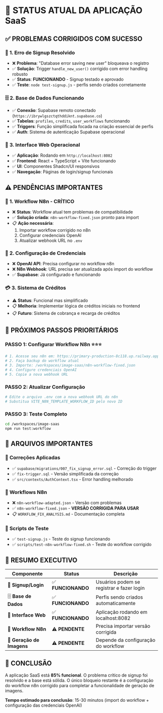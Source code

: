 # 🎯 STATUS ATUAL DA APLICAÇÃO SaaS

## ✅ **PROBLEMAS CORRIGIDOS COM SUCESSO**

### 🔧 **1. Erro de Signup Resolvido**
- ❌ **Problema**: "Database error saving new user" bloqueava o registro
- ✅ **Solução**: Trigger `handle_new_user()` corrigido com error handling robusto
- ✅ **Status**: **FUNCIONANDO** - Signup testado e aprovado
- ✅ **Teste**: `node test-signup.js` - perfis sendo criados corretamente

### 🗄️ **2. Base de Dados Funcionando**
- ✅ **Conexão**: Supabase remoto conectado (`https://ibrywlgszctqthddiknt.supabase.co`)
- ✅ **Tabelas**: `profiles`, `credits`, `user_workflows` funcionando
- ✅ **Triggers**: Função simplificada focada na criação essencial de perfis
- ✅ **Auth**: Sistema de autenticação Supabase operacional

### 🎨 **3. Interface Web Operacional**
- ✅ **Aplicação**: Rodando em `http://localhost:8082`
- ✅ **Frontend**: React + TypeScript + Vite funcionando
- ✅ **UI**: Componentes Shadcn/UI responsivos
- ✅ **Navegação**: Páginas de login/signup funcionais

## ⚠️ **PENDÊNCIAS IMPORTANTES**

### 🔗 **1. Workflow N8n - CRÍTICO**
- ❌ **Status**: Workflow atual tem problemas de compatibilidade
- ✅ **Solução criada**: `n8n-workflow-fixed.json` pronto para import
- 📋 **Ação necessária**: 
  1. Importar workflow corrigido no n8n
  2. Configurar credenciais OpenAI
  3. Atualizar webhook URL no `.env`

### 🔑 **2. Configuração de Credenciais**
- ❌ **OpenAI API**: Precisa configurar no workflow n8n
- ❌ **N8n Webhook**: URL precisa ser atualizada após import do workflow
- ✅ **Supabase**: Já configurado e funcionando

### 💳 **3. Sistema de Créditos**
- ⚠️ **Status**: Funcional mas simplificado
- 📋 **Melhoria**: Implementar lógica de créditos iniciais no frontend
- 📋 **Futuro**: Sistema de cobrança e recarga de créditos

## 🚀 **PRÓXIMOS PASSOS PRIORITÁRIOS**

### **PASSO 1: Configurar Workflow N8n** ⭐⭐⭐
```bash
# 1. Acesse seu n8n em: https://primary-production-8c118.up.railway.app/
# 2. Faça backup do workflow atual
# 3. Importe: /workspaces/image-saas/n8n-workflow-fixed.json
# 4. Configure credenciais OpenAI
# 5. Copie a nova webhook URL
```

### **PASSO 2: Atualizar Configuração**
```bash
# Edite o arquivo .env com a nova webhook URL do n8n
# Substitua VITE_N8N_TEMPLATE_WORKFLOW_ID pelo novo ID
```

### **PASSO 3: Teste Completo**
```bash
cd /workspaces/image-saas
npm run test:workflow
```

## 📁 **ARQUIVOS IMPORTANTES**

### 🔧 **Correções Aplicadas**
- ✅ `supabase/migrations/007_fix_signup_error.sql` - Correção do trigger
- ✅ `fix-trigger.sql` - Versão simplificada da correção
- ✅ `src/contexts/AuthContext.tsx` - Error handling melhorado

### 🔄 **Workflows N8n**
- ❌ `n8n-workflow-adapted.json` - Versão com problemas
- ✅ `n8n-workflow-fixed.json` - **VERSÃO CORRIGIDA PARA USAR**
- 📋 `WORKFLOW_FIX_ANALYSIS.md` - Documentação completa

### 🧪 **Scripts de Teste**
- ✅ `test-signup.js` - Teste do signup funcionando
- ✅ `scripts/test-n8n-workflow-fixed.sh` - Teste do workflow corrigido

## 🎯 **RESUMO EXECUTIVO**

| Componente | Status | Descrição |
|------------|--------|-----------|
| 🔐 **Signup/Login** | ✅ **FUNCIONANDO** | Usuários podem se registrar e fazer login |
| 🗄️ **Base de Dados** | ✅ **FUNCIONANDO** | Perfis sendo criados automaticamente |
| 🎨 **Interface Web** | ✅ **FUNCIONANDO** | Aplicação rodando em localhost:8082 |
| 🔗 **Workflow N8n** | ⚠️ **PENDENTE** | Precisa importar versão corrigida |
| 🤖 **Geração de Imagens** | ⚠️ **PENDENTE** | Depende da configuração do workflow |

## 🏁 **CONCLUSÃO**

A aplicação SaaS está **85% funcional**. O problema crítico de signup foi resolvido e a base está sólida. O único bloqueio restante é a configuração do workflow n8n corrigido para completar a funcionalidade de geração de imagens.

**Tempo estimado para conclusão**: 15-30 minutos (import do workflow + configuração das credenciais OpenAI)
